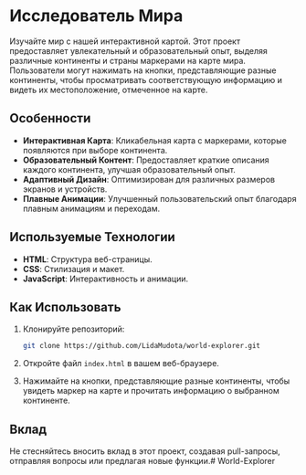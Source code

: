 # Исследователь Мира

Изучайте мир с нашей интерактивной картой. Этот проект предоставляет увлекательный и образовательный опыт, выделяя различные континенты и страны маркерами на карте мира. Пользователи могут нажимать на кнопки, представляющие разные континенты, чтобы просматривать соответствующую информацию и видеть их местоположение, отмеченное на карте.

## Особенности

- **Интерактивная Карта**: Кликабельная карта с маркерами, которые появляются при выборе континента.
- **Образовательный Контент**: Предоставляет краткие описания каждого континента, улучшая образовательный опыт.
- **Адаптивный Дизайн**: Оптимизирован для различных размеров экранов и устройств.
- **Плавные Анимации**: Улучшенный пользовательский опыт благодаря плавным анимациям и переходам.

## Используемые Технологии

- **HTML**: Структура веб-страницы.
- **CSS**: Стилизация и макет.
- **JavaScript**: Интерактивность и анимации.

## Как Использовать

1. Клонируйте репозиторий:
    ```sh
    git clone https://github.com/LidaMudota/world-explorer.git
    ```

2. Откройте файл `index.html` в вашем веб-браузере.

3. Нажимайте на кнопки, представляющие разные континенты, чтобы увидеть маркер на карте и прочитать информацию о выбранном континенте.

## Вклад

Не стесняйтесь вносить вклад в этот проект, создавая pull-запросы, отправляя вопросы или предлагая новые функции.# World-Explorer
